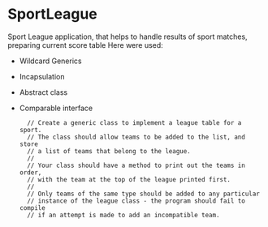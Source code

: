 # SportLeague
Sport League application, that helps to handle results of sport matches, preparing current score table
Here were used:
- Wildcard Generics
- Incapsulation
- Abstract class
- Comparable interface


        // Create a generic class to implement a league table for a sport.
        // The class should allow teams to be added to the list, and store
        // a list of teams that belong to the league.
        //
        // Your class should have a method to print out the teams in order,
        // with the team at the top of the league printed first.
        //
        // Only teams of the same type should be added to any particular
        // instance of the league class - the program should fail to compile
        // if an attempt is made to add an incompatible team.
